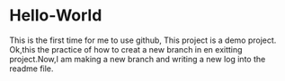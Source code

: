 # Hello-World
This is the first time for me to use github, This project is a demo project.
Ok,this the practice of how to creat a new branch in en exitting project.Now,I am making a new branch and writing a new log into the readme file.
